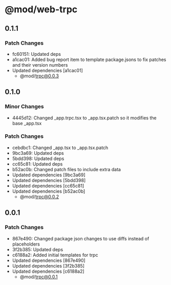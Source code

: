 # @mod/web-trpc

## 0.1.1

### Patch Changes

- fc60151: Updated deps
- a1cac01: Added bug report item to template package.jsons to fix patches and their version numbers
- Updated dependencies [a1cac01]
  - @mod/trpc@0.0.3

## 0.1.0

### Minor Changes

- 4445d12: Changed \_app.trpc.tsx to \_app.tsx.patch so it modifies the base \_app.tsx

### Patch Changes

- cebdbc1: Changed \_app.tsx to \_app.tsx.patch
- 9bc3a69: Updated deps
- 5bdd398: Updated deps
- cc65c81: Updated deps
- b52ac0b: Changed patch files to include extra data
- Updated dependencies [9bc3a69]
- Updated dependencies [5bdd398]
- Updated dependencies [cc65c81]
- Updated dependencies [b52ac0b]
  - @mod/trpc@0.0.2

## 0.0.1

### Patch Changes

- 867e490: Changed package json changes to use diffs instead of placeholders
- 3f2b385: Updated deps
- c6188a2: Added initial templates for trpc
- Updated dependencies [867e490]
- Updated dependencies [3f2b385]
- Updated dependencies [c6188a2]
  - @mod/trpc@0.0.1
